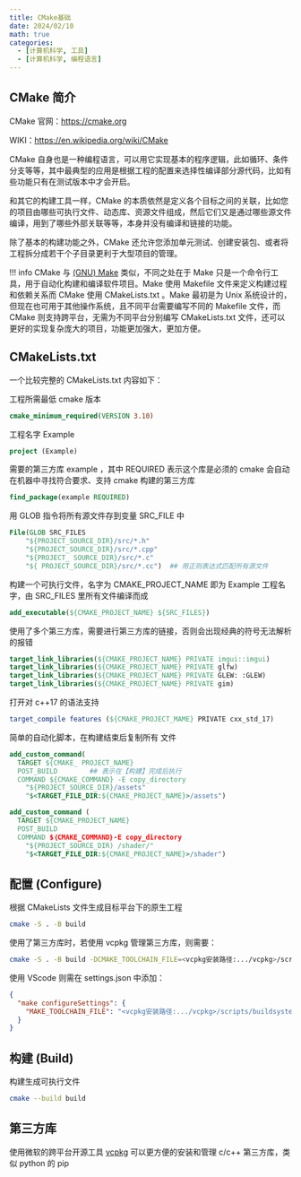 ```yaml
---
title: CMake基础
date: 2024/02/10
math: true
categories:
  - [计算机科学, 工具]
  - [计算机科学, 编程语言]
---
```


## CMake 简介

CMake 官网：https://cmake.org

WIKI：https://en.wikipedia.org/wiki/CMake

CMake 自身也是一种编程语言，可以用它实现基本的程序逻辑，此如循环、条件分支等等，其中最典型的应用是根据工程的配置来选择性编译部分源代码，比如有些功能只有在测试版本中才会开启。

和其它的构建工具一样，CMake 的本质依然是定义各个目标之间的关联，比如您的项目由哪些可执行文件、动态库、资源文件组成，然后它们又是通过哪些源文件编译，用到了哪些外部关联等等，本身并没有编译和链接的功能。

除了基本的构建功能之外，CMake 还允许您添加单元测试、创建安装包、或者将工程拆分成若干个子目录更利于大型项目的管理。

!!! info 
    CMake 与 [(GNU) Make](https://www.gnu.org/software/make/) 类似，不同之处在于 Make 只是一个命令行工具，用于自动化构建和编译软件项目。Make 使用 Makefile 文件来定义构建过程和依赖关系而 CMake 使用 CMakeLists.txt 。Make 最初是为 Unix 系统设计的，但现在也可用于其他操作系统，且不同平台需要编写不同的 Makefile 文件，而 CMake 则支持跨平台，无需为不同平台分别编写 CMakeLists.txt 文件，还可以更好的实现复杂庞大的项目，功能更加强大，更加方便。

## CMakeLists.txt

一个比较完整的 CMakeLists.txt 内容如下：

工程所需最低 cmake 版本

```cmake cmake
cmake_minimum_required(VERSION 3.10)
```

工程名字 Example

```cmake cmake
project (Example)
```

需要的第三方库 example ，其中 REQUIRED 表示这个库是必须的
cmake 会自动在机器中寻找符合要求、支持 cmake 构建的第三方库

```cmake cmake
find_package(example REQUIRED)
```

用 GLOB 指令将所有源文件存到变量 SRC_FILE 中

```cmake cmake
File(GLOB SRC_FILES
	"${PROJECT_SOURCE_DIR}/src/*.h"
	"${PROJECT_SOURCE_DIR}/src/*.cpp"
	"${PROJECT_ SOURCE_DIR}/src/*.c"
	"${ PROJECT_SOURCE_DIR}/src/*.cc")	## 用正则表达式匹配所有源文件
```

构建一个可执行文件，名字为 CMAKE_PROJECT_NAME 即为 Example 工程名字，由 SRC_FILES 里所有文件编译而成

```cmake cmake
add_executable(${CMAKE_PROJECT_NAME} ${SRC_FILES})
```

使用了多个第三方库，需要进行第三方库的链接，否则会出现经典的符号无法解析的报错

```cmake cmake
target_link_libraries(${CMAKE_PROJECT_NAME} PRIVATE imgui::imgui)
target_link_libraries(${CMAKE_PROJECT_NAME} PRIVATE glfw)
target_link_libraries(${CMAKE_PROJECT_NAME} PRIVATE GLEW: :GLEW)
target_link_libraries(${CMAKE_PROJECT_NAME} PRIVATE gim)
```

打开对 c++17 的语法支持

```cmake cmake
target_compile features (${CMAKE_PROJECT_MAME} PRIVATE cxx_std_17)
```

简单的自动化脚本，在构建结束后复制所有 文件

```cmake cmake
add_custom_command(
  TARGET ${CMAKE_ PROJECT_NAME}
  POST_BUILD		## 表示在【构建】完成后执行
  COMMAND ${CMAKE_COMMAND} -E copy_directory
  	"${PROJECT_SOURCE_DIR}/assets"
  	"$<TARGET_FILE_DIR:${CMAKE_PROJECT_NAME}>/assets")
```

```cmake cmake
add_custom_command (
  TARGET ${CMAKE_PROJECT_NAME}
  POST_BUILD
  COMMAND $｛CMAKE_COMMAND｝-E copy_directory
    "${PROJECT_SOURCE_DIR) /shader/"
    "$<TARGET_FILE_DIR:${CMAKE_PROJECT_NAME}>/shader")
```

## 配置 (Configure)

根据 CMakeLists 文件生成目标平台下的原生工程

```bash bash
cmake -S . -B build
```

使用了第三方库时，若使用 vcpkg 管理第三方库，则需要：

```bash bash
cmake -S . -B build -DCMAKE_TOOLCHAIN_FILE=<vcpkg安装路径:.../vcpkg>/scripts/buildsystems/vcpkg.cmake
```

使用 VScode 则需在 settings.json 中添加：

```json json
{
  "make configureSettings": {
    "MAKE_TOOLCHAIN_FILE": "<vcpkg安装路径:.../vcpkg>/scripts/buildsystems/vcpkg.cmake"
  }
}
```

## 构建 (Build)

构建生成可执行文件

```bash bash
cmake --build build
```

## 第三方库

使用微软的跨平台开源工具 [vcpkg](https://github.com/microsoft/vcpkg) 可以更方便的安装和管理 c/c++ 第三方库，类似 python 的 pip
